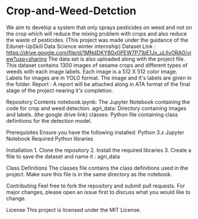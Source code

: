 # Crop-and-Weed-Detction
We aim to develop a system that only sprays pesticides on weed and not on the crop which will reduce the mixing problem with crops and also reduce the waste of pesticides.
(This project was made under the guidance of the Edunet-UpSkill Data Science winter internship)
Dataset Link : https://drive.google.com/file/d/1MNdDKYB0x0PEW7P71bE1Jx_uLllvORA0/view?usp=sharing 
The data set is also uploaded along with the project file. This dataset contains 1300 images of sesame crops and different types of weeds with each image labels.
Each image is a 512 X 512 color image. Labels for images are in YOLO format. The image and it's labels are given in the folder.
    Report :  A report will be attached along in ATA format of the final stage of the project nearing it's completion.


Repository Contents
    notebook.ipynb: The Jupyter Notebook containing the code for crop and weed detection.
    agri_data: Directory containing images and labels. (the google drive link)
    classes: Python file containing class definitions for the detection model.

Prerequisites
Ensure you have the following installed:
    Python 3.x
    Jupyter Notebook
    Required Python libraries 

Installation
    1. Clone the repository
    2. Install the required libraries
    3. Create a flile to save the dataset and name it : agri_data

Class Definitions
The classes file contains the class definitions used in the project. Make sure this file is in the same directory as the notebook.

Contributing
Feel free to fork the repository and submit pull requests. For major changes, please open an issue first to discuss what you would like to change.

License
This project is licensed under the MIT License.




